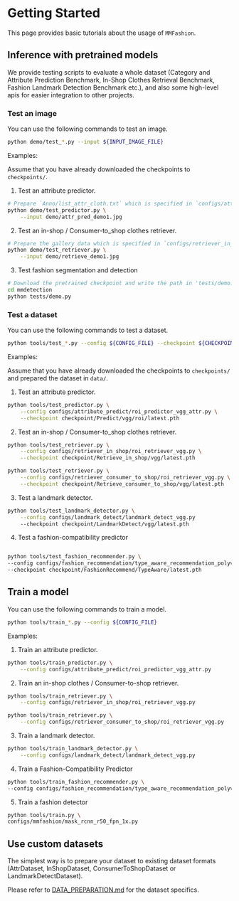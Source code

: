 # Getting Started

This page provides basic tutorials about the usage of `MMFashion`.


## Inference with pretrained models

We provide testing scripts to evaluate a whole dataset (Category and Attribute Prediction Benchmark, In-Shop Clothes Retrieval Benchmark, Fashion Landmark Detection Benchmark etc.),
and also some high-level apis for easier integration to other projects.

### Test an image

You can use the following commands to test an image.

```sh
python demo/test_*.py --input ${INPUT_IMAGE_FILE}
```

Examples:

Assume that you have already downloaded the checkpoints to `checkpoints/`.

1. Test an attribute predictor.

```sh
# Prepare `Anno/list_attr_cloth.txt` which is specified in `configs/attribute_predict/global_predictor_vgg_attr.py`
python demo/test_predictor.py \
    --input demo/attr_pred_demo1.jpg
```

2. Test an in-shop / Consumer-to_shop clothes retriever.

```sh
# Prepare the gallery data which is specified in `configs/retriever_in_shop/global_retriever_vgg_loss_id.py`
python demo/test_retriever.py \
    --input demo/retrieve_demo1.jpg
```

3. Test fashion segmentation and detection
```sh
# Download the pretrained checkpoint and write the path in 'tests/demo.py'
cd mmdetection
python tests/demo.py 
```


### Test a dataset

You can use the following commands to test a dataset.

```sh
python tools/test_*.py --config ${CONFIG_FILE} --checkpoint ${CHECKPOINT_FILE}
```

Examples:

Assume that you have already downloaded the checkpoints to `checkpoints/` and prepared the dataset in `data/`.

1. Test an attribute predictor.

```sh
python tools/test_predictor.py \
    --config configs/attribute_predict/roi_predictor_vgg_attr.py \
    --checkpoint checkpoint/Predict/vgg/roi/latest.pth
```

2. Test an in-shop / Consumer-to_shop clothes retriever.

```sh
python tools/test_retriever.py \
    --config configs/retriever_in_shop/roi_retriever_vgg.py \
    --checkpoint checkpoint/Retrieve_in_shop/vgg/latest.pth
```

```sh
python tools/test_retriever.py \
    --config configs/retriever_consumer_to_shop/roi_retriever_vgg.py \
    --checkpoint checkpoint/Retrieve_consumer_to_shop/vgg/latest.pth
```

3. Test a landmark detector.

```sh
python tools/test_landmark_detector.py \
    --config configs/landmark_detect/landmark_detect_vgg.py
    --checkpoint checkpoint/LandmarkDetect/vgg/latest.pth
```

4. Test a fashion-compatibility predictor

```sh

python tools/test_fashion_recommender.py \
--config configs/fashion_recommendation/type_aware_recommendation_polyvore_disjoint.py 
--checkpoint checkpoint/FashionRecommend/TypeAware/latest.pth
```

## Train a model

You can use the following commands to train a model.

```sh
python tools/train_*.py --config ${CONFIG_FILE}
```

Examples:

1. Train an attribute predictor.

```sh
python tools/train_predictor.py \
    --config configs/attribute_predict/roi_predictor_vgg_attr.py
```

2. Train an in-shop clothes / Consumer-to-shop retriever.

```sh
python tools/train_retriever.py \
    --config configs/retriever_in_shop/roi_retriever_vgg.py
```

```sh
python tools/train_retriever.py \
    --config configs/retriever_consumer_to_shop/roi_retriever_vgg.py
```

3. Train a landmark detector.

```sh
python tools/train_landmark_detector.py \
    --config configs/landmark_detect/landmark_detect_vgg.py
```

4. Train a Fashion-Compatibility Predictor
```sh
python tools/train_fashion_recommender.py \
--config configs/fashion_recommendation/type_aware_recommendation_polyvore_disjoint.py 
```

5. Train a fashion detector
```sh
python tools/train.py \
configs/mmfashion/mask_rcnn_r50_fpn_1x.py
```

## Use custom datasets

The simplest way is to prepare your dataset to existing dataset formats (AttrDataset, InShopDataset, ConsumerToShopDataset or LandmarkDetectDataset).

Please refer to [DATA_PREPARATION.md](DATA_PREPARATION.md) for the dataset specifics.
